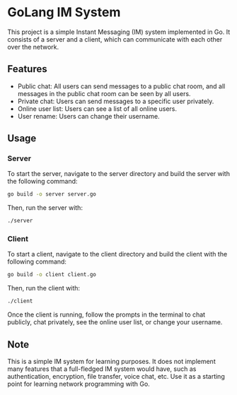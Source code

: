 # GoLang IM System

This project is a simple Instant Messaging (IM) system implemented in Go. It consists of a server and a client, which can communicate with each other over the network.

## Features

- Public chat: All users can send messages to a public chat room, and all messages in the public chat room can be seen by all users.
- Private chat: Users can send messages to a specific user privately.
- Online user list: Users can see a list of all online users.
- User rename: Users can change their username.

## Usage

### Server

To start the server, navigate to the server directory and build the server with the following command:

```bash
go build -o server server.go
```

Then, run the server with:

```bash
./server
```

### Client

To start a client, navigate to the client directory and build the client with the following command:

```bash
go build -o client client.go
```

Then, run the client with:

```bash
./client
```

Once the client is running, follow the prompts in the terminal to chat publicly, chat privately, see the online user list, or change your username.

## Note

This is a simple IM system for learning purposes. It does not implement many features that a full-fledged IM system would have, such as authentication, encryption, file transfer, voice chat, etc. Use it as a starting point for learning network programming with Go.
